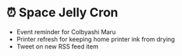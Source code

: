 # ⏰ Space Jelly Cron

* Event reminder for Colbyashi Maru
* Printer refresh for keeping home printer ink from drying
* Tweet on new RSS feed item
